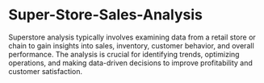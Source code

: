 # Super-Store-Sales-Analysis
Superstore analysis typically involves examining data from a retail store or chain to gain insights into sales, inventory, customer behavior, and overall performance. The analysis is crucial for identifying trends, optimizing operations, and making data-driven decisions to improve profitability and customer satisfaction.
